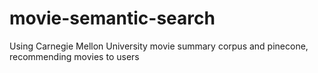 # movie-semantic-search
Using Carnegie Mellon University movie summary corpus and pinecone, recommending movies to users
